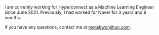 
I am currently working for Hyperconnect as a Machine Learning Engineer since June 2021.
Previously, I had worked for Naver for 3 years and 9 months.

If you have any questions, contact me at me@kwonjihun.com.
